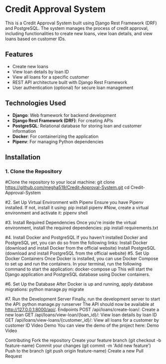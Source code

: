 
# Credit Approval System

This is a Credit Approval System built using Django Rest Framework (DRF) and PostgreSQL. The system manages the process of credit approval, including functionalities to create new loans, view loan details, and view loans based on customer IDs.

## Features

- Create new loans
- View loan details by loan ID
- View all loans for a specific customer
- REST API architecture built with Django Rest Framework
- User authentication (optional) for secure loan management

## Technologies Used

- **Django**: Web framework for backend development
- **Django Rest Framework (DRF)**: For creating APIs
- **PostgreSQL**: Relational database for storing loan and customer information
- **Docker**: For containerizing the application
- **Pipenv**: For managing Python dependencies

## Installation
### 1. Clone the Repository

#Clone the repository to your local machine:
git clone https://github.com/megha519/Credit-Approval-System.git
cd Credit-Approval-System



#2. Set Up Virtual Environment with Pipenv
Ensure you have Pipenv installed. If not, install it using:
pip install pipenv
#Now, create a virtual environment and activate it:
pipenv shell


#3. Install Required Dependencies
Once you're inside the virtual environment, install the required dependencies:
pip install requirements.txt


#4. Install Docker and PostgreSQL
If you haven't installed Docker and PostgreSQL yet, you can do so from the following links:
Install Docker (download and install Docker from the official website)
Install PostgreSQL (download and install PostgreSQL from the official website)
#5. Set Up Docker Containers
Once Docker is installed, you can use Docker Compose to set up and run the containers. In your terminal, run the following command to start the application:
docker-compose up
This will start the Django application and PostgreSQL database using Docker containers.

#6. Set Up the Database
After Docker is up and running, apply database migrations:
python manage.py migrate


#7. Run the Development Server
Finally, run the development server to start the API:
python manage.py runserver
The API should now be available at http://127.0.0.1:8000/api/.
Endpoints
POST /api/loans/create-loan/: Create a new loan
GET /api/loans/view-loan/{loan_id}/: View loan details by loan ID
GET /api/loans/view-loans/{customer_id}/: View all loans for a customer by customer ID
Video Demo
You can view the demo of the project here: Demo Video

Contributing
Fork the repository
Create your feature branch (git checkout -b feature-name)
Commit your changes (git commit -m 'Add new feature')
Push to the branch (git push origin feature-name)
Create a new Pull Request
